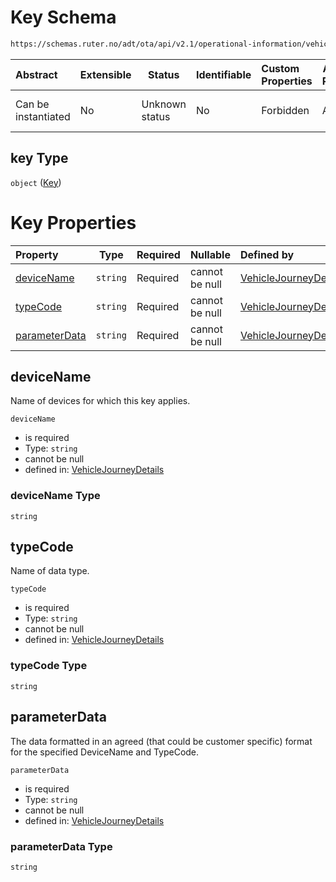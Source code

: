 # Key Schema

```txt
https://schemas.ruter.no/adt/ota/api/v2.1/operational-information/vehicle-journey-details.json#/definitions/key
```




| Abstract            | Extensible | Status         | Identifiable | Custom Properties | Additional Properties | Access Restrictions | Defined In                                                                                                                 |
| :------------------ | ---------- | -------------- | ------------ | :---------------- | --------------------- | ------------------- | -------------------------------------------------------------------------------------------------------------------------- |
| Can be instantiated | No         | Unknown status | No           | Forbidden         | Allowed               | none                | [vehicle-journey-details.json\*](../../schema/operational-information/vehicle-journey-details.json "open original schema") |

## key Type

`object` ([Key](vehicle-journey-details-definitions-key.md))

# Key Properties

| Property                        | Type     | Required | Nullable       | Defined by                                                                                                                                                                                                                                   |
| :------------------------------ | -------- | -------- | -------------- | :------------------------------------------------------------------------------------------------------------------------------------------------------------------------------------------------------------------------------------------- |
| [deviceName](#devicename)       | `string` | Required | cannot be null | [VehicleJourneyDetails](vehicle-journey-details-definitions-key-properties-devicename.md "https&#x3A;//schemas.ruter.no/adt/ota/api/v2.1/operational-information/vehicle-journey-details.json#/definitions/key/properties/deviceName")       |
| [typeCode](#typecode)           | `string` | Required | cannot be null | [VehicleJourneyDetails](vehicle-journey-details-definitions-key-properties-typecode.md "https&#x3A;//schemas.ruter.no/adt/ota/api/v2.1/operational-information/vehicle-journey-details.json#/definitions/key/properties/typeCode")           |
| [parameterData](#parameterdata) | `string` | Required | cannot be null | [VehicleJourneyDetails](vehicle-journey-details-definitions-key-properties-parameterdata.md "https&#x3A;//schemas.ruter.no/adt/ota/api/v2.1/operational-information/vehicle-journey-details.json#/definitions/key/properties/parameterData") |

## deviceName

Name of devices for which this key applies.


`deviceName`

-   is required
-   Type: `string`
-   cannot be null
-   defined in: [VehicleJourneyDetails](vehicle-journey-details-definitions-key-properties-devicename.md "https&#x3A;//schemas.ruter.no/adt/ota/api/v2.1/operational-information/vehicle-journey-details.json#/definitions/key/properties/deviceName")

### deviceName Type

`string`

## typeCode

Name of data type.


`typeCode`

-   is required
-   Type: `string`
-   cannot be null
-   defined in: [VehicleJourneyDetails](vehicle-journey-details-definitions-key-properties-typecode.md "https&#x3A;//schemas.ruter.no/adt/ota/api/v2.1/operational-information/vehicle-journey-details.json#/definitions/key/properties/typeCode")

### typeCode Type

`string`

## parameterData

The data formatted in an agreed (that could be customer specific) format for the specified DeviceName and TypeCode.


`parameterData`

-   is required
-   Type: `string`
-   cannot be null
-   defined in: [VehicleJourneyDetails](vehicle-journey-details-definitions-key-properties-parameterdata.md "https&#x3A;//schemas.ruter.no/adt/ota/api/v2.1/operational-information/vehicle-journey-details.json#/definitions/key/properties/parameterData")

### parameterData Type

`string`
